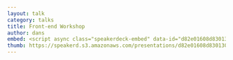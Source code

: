 ```yaml
---
layout: talk
category: talks
title: Front-end Workshop
author: dans
embed: <script async class="speakerdeck-embed" data-id="d82e01608d83013050d9123138095272" data-ratio="1.33333333333333" src="//speakerdeck.com/assets/embed.js"></script>
thumb: https://speakerd.s3.amazonaws.com/presentations/d82e01608d83013050d9123138095272/thumb_slide_0.jpg
---
```


